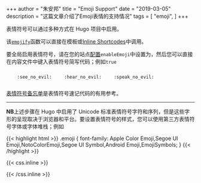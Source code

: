 +++
author = "朱安邦"
title = "Emoji Support"
date = "2019-03-05"
description = "这篇文章介绍了Emoji表情的支持情况"
tags = [
    "emoji",
]
+++

表情符号可以通过多种方式在 Hugo 项目中启用。

<!--more-->

该[`emojify`](https://gohugo.io/functions/emojify/)函数可以直接在模板或[Inline Shortcodes](https://gohugo.io/templates/shortcode-templates/#inline-shortcodes)中调用。

要全局启用表情符号，请在您的站点[配置](https://gohugo.io/getting-started/configuration/)`enableEmoji`中设置为，然后您可以直接在内容文件中键入表情符号简写代码；例如`true`[](https://gohugo.io/getting-started/configuration/)

<p><span class="nowrap"><span class="emojify">🙈</span> <code>:see_no_evil:</code></span>  <span class="nowrap"><span class="emojify">🙉</span> <code>:hear_no_evil:</code></span>  <span class="nowrap"><span class="emojify">🙊</span> <code>:speak_no_evil:</code></span></p>

[表情符号备忘单](http://www.emoji-cheat-sheet.com/)是表情符号速记代码的有用参考。

---

**NB**上述步骤在 Hugo 中启用了 Unicode 标准表情符号字符和序列，但是这些字形的呈现取决于浏览器和平台。要设置表情符号的样式，您可以使用第三方表情符号字体或字体堆栈；例如

{{< highlight html >}}
.emoji {
font-family: Apple Color Emoji,Segoe UI Emoji,NotoColorEmoji,Segoe UI Symbol,Android Emoji,EmojiSymbols;
}
{{< /highlight >}}

{{< css.inline >}}

<style>
.emojify {
	font-family: Apple Color Emoji,Segoe UI Emoji,NotoColorEmoji,Segoe UI Symbol,Android Emoji,EmojiSymbols;
	font-size: 2rem;
	vertical-align: middle;
}

@media screen and (max-width:650px) {
.nowrap {
	display: block;
	margin: 25px 0;
}
}
</style>

{{< /css.inline >}}
